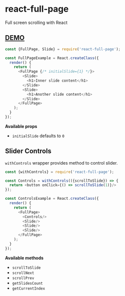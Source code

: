 # react-full-page
Full screen scrolling with React

## [DEMO](http://zwug.github.io/react-full-page/)

```js
const {FullPage, Slide} = require('react-full-page');

const FullPageExample = React.createClass({
  render() {
    return (
      <FullPage {/* initialSlide={1} */}>
        <Slide>
          <h1>Inner slide content</h1>
        </Slide>
        <Slide>
          <h1>Another slide content</h1>
        </Slide>
      </FullPage>
    );
  }
});
```

__Available props__

* `initialSlide` defaults to `0`
## Slider Controls

`withControls` wrapper provides method to control slider.

```js
const {withControls} = require('react-full-page');

const Controls = withControls(({scrollToSlide}) => {
  return <button onClick={() => scrollToSlide(1)}/>
});

const ControlsExample = React.createClass({
  render() {
    return (
      <FullPage>
        <Controls/>
        <Slide/>
        <Slide/>
        <Slide/>
      </FullPage>
    );
  }
});
```

__Available methods__

* `scrollToSlide`
* `scrollNext`
* `scrollPrev`
* `getSlidesCount`
* `getCurrentIndex`
